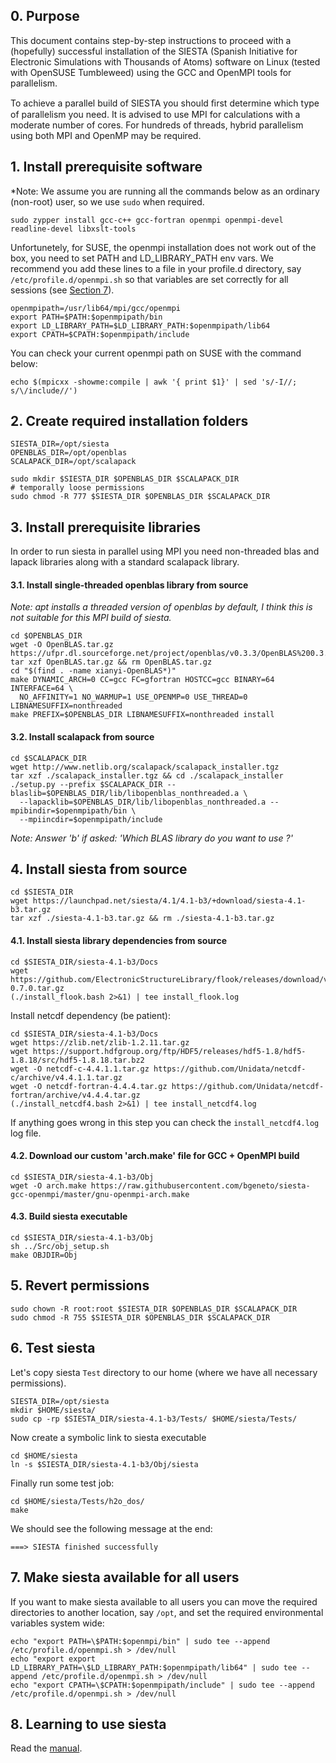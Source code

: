 ## 0. Purpose 

This document contains step-by-step instructions to proceed with a (hopefully) successful installation of the SIESTA (Spanish Initiative for Electronic Simulations with Thousands of Atoms) software on Linux (tested with OpenSUSE Tumbleweed) using the GCC and OpenMPI tools for parallelism. 

To achieve a parallel build of SIESTA you should ﬁrst determine which type of parallelism you need. It is advised to use MPI for calculations with a moderate number of cores. For hundreds of threads, hybrid parallelism using both MPI and OpenMP may be required.

## 1. Install prerequisite software

*Note: We assume you are running all the commands below as an ordinary (non-root) user, so we use `sudo` when required. 

```
sudo zypper install gcc-c++ gcc-fortran openmpi openmpi-devel readline-devel libxslt-tools
```

Unfortunetely, for SUSE, the openmpi installation does not work out of the box, you need to set PATH and LD_LIBRARY_PATH env vars. We recommend you add these lines to a file in your profile.d directory, say `/etc/profile.d/openmpi.sh` so that variables are set correctly for all sessions (see [Section 7](https://github.com/bgeneto/siesta-gcc-openmpi-suse/blob/master/README.md#7-make-siesta-available-for-all-users)). 

```
openmpipath=/usr/lib64/mpi/gcc/openmpi
export PATH=$PATH:$openmpipath/bin
export LD_LIBRARY_PATH=$LD_LIBRARY_PATH:$openmpipath/lib64
export CPATH=$CPATH:$openmpipath/include
```

You can check your current openmpi path on SUSE with the command below: 

```
echo $(mpicxx -showme:compile | awk '{ print $1}' | sed 's/-I//; s/\/include//')
```

## 2. Create required installation folders

```
SIESTA_DIR=/opt/siesta
OPENBLAS_DIR=/opt/openblas
SCALAPACK_DIR=/opt/scalapack

sudo mkdir $SIESTA_DIR $OPENBLAS_DIR $SCALAPACK_DIR
# temporally loose permissions
sudo chmod -R 777 $SIESTA_DIR $OPENBLAS_DIR $SCALAPACK_DIR
```

## 3. Install prerequisite libraries 

In order to run siesta in parallel using MPI you need non-threaded blas and lapack libraries along with a standard scalapack library.

#### 3.1. Install single-threaded openblas library from source

*Note: apt installs a threaded version of openblas by default, I think this is not suitable for this MPI build of siesta.*

```
cd $OPENBLAS_DIR
wget -O OpenBLAS.tar.gz https://ufpr.dl.sourceforge.net/project/openblas/v0.3.3/OpenBLAS%200.3.3%20version.tar.gz
tar xzf OpenBLAS.tar.gz && rm OpenBLAS.tar.gz
cd "$(find . -name xianyi-OpenBLAS*)"
make DYNAMIC_ARCH=0 CC=gcc FC=gfortran HOSTCC=gcc BINARY=64 INTERFACE=64 \
  NO_AFFINITY=1 NO_WARMUP=1 USE_OPENMP=0 USE_THREAD=0 LIBNAMESUFFIX=nonthreaded
make PREFIX=$OPENBLAS_DIR LIBNAMESUFFIX=nonthreaded install
```

#### 3.2. Install scalapack from source

```
cd $SCALAPACK_DIR
wget http://www.netlib.org/scalapack/scalapack_installer.tgz
tar xzf ./scalapack_installer.tgz && cd ./scalapack_installer
./setup.py --prefix $SCALAPACK_DIR --blaslib=$OPENBLAS_DIR/lib/libopenblas_nonthreaded.a \
  --lapacklib=$OPENBLAS_DIR/lib/libopenblas_nonthreaded.a --mpibindir=$openmpipath/bin \
  --mpiincdir=$openmpipath/include
```

*Note: Answer 'b' if asked: 'Which BLAS library do you want to use ?'*

## 4. Install siesta from source

```
cd $SIESTA_DIR
wget https://launchpad.net/siesta/4.1/4.1-b3/+download/siesta-4.1-b3.tar.gz
tar xzf ./siesta-4.1-b3.tar.gz && rm ./siesta-4.1-b3.tar.gz
```

#### 4.1. Install siesta library dependencies from source

```
cd $SIESTA_DIR/siesta-4.1-b3/Docs
wget https://github.com/ElectronicStructureLibrary/flook/releases/download/v0.7.0/flook-0.7.0.tar.gz
(./install_flook.bash 2>&1) | tee install_flook.log
```

Install netcdf dependency (be patient):

```
cd $SIESTA_DIR/siesta-4.1-b3/Docs
wget https://zlib.net/zlib-1.2.11.tar.gz
wget https://support.hdfgroup.org/ftp/HDF5/releases/hdf5-1.8/hdf5-1.8.18/src/hdf5-1.8.18.tar.bz2
wget -O netcdf-c-4.4.1.1.tar.gz https://github.com/Unidata/netcdf-c/archive/v4.4.1.1.tar.gz
wget -O netcdf-fortran-4.4.4.tar.gz https://github.com/Unidata/netcdf-fortran/archive/v4.4.4.tar.gz
(./install_netcdf4.bash 2>&1) | tee install_netcdf4.log
```

If anything goes wrong in this step you can check the `install_netcdf4.log` log file.

#### 4.2. Download our custom 'arch.make' file for GCC + OpenMPI build 

```
cd $SIESTA_DIR/siesta-4.1-b3/Obj
wget -O arch.make https://raw.githubusercontent.com/bgeneto/siesta-gcc-openmpi/master/gnu-openmpi-arch.make
```

#### 4.3. Build siesta executable 

```
cd $SIESTA_DIR/siesta-4.1-b3/Obj
sh ../Src/obj_setup.sh
make OBJDIR=Obj
```

## 5. Revert permissions

```
sudo chown -R root:root $SIESTA_DIR $OPENBLAS_DIR $SCALAPACK_DIR
sudo chmod -R 755 $SIESTA_DIR $OPENBLAS_DIR $SCALAPACK_DIR
```

## 6. Test siesta

Let's copy siesta `Test` directory to our home (where we have all necessary permissions).

```
SIESTA_DIR=/opt/siesta
mkdir $HOME/siesta/
sudo cp -rp $SIESTA_DIR/siesta-4.1-b3/Tests/ $HOME/siesta/Tests/
```

Now create a symbolic link to siesta executable 

```
cd $HOME/siesta
ln -s $SIESTA_DIR/siesta-4.1-b3/Obj/siesta
```

Finally run some test job:

```
cd $HOME/siesta/Tests/h2o_dos/
make
```

We should see the following message at the end:

```
===> SIESTA finished successfully
```

## 7. Make siesta available for all users

If you want to make siesta available to all users you can move the required directories to another location, say `/opt`, and set the required environmental variables system wide:

```
echo "export PATH=\$PATH:$openmpi/bin" | sudo tee --append /etc/profile.d/openmpi.sh > /dev/null
echo "export export LD_LIBRARY_PATH=\$LD_LIBRARY_PATH:$openmpipath/lib64" | sudo tee --append /etc/profile.d/openmpi.sh > /dev/null
echo "export CPATH=\$CPATH:$openmpipath/include" | sudo tee --append /etc/profile.d/openmpi.sh > /dev/null
```

## 8. Learning to use siesta

Read the [manual](https://siesta-project.github.io/bsc2017/siesta-4.1.pdf).
